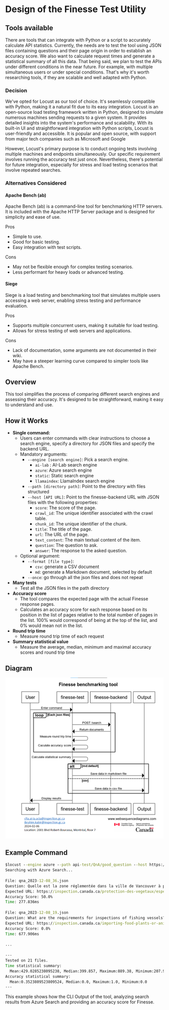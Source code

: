# Design of the Finesse Test Utility

## Tools available

There are tools that can integrate with Python or a script to accurately
calculate API statistics. Currently, the needs are to test the tool using JSON
files containing questions and their page origin in order to establish an
accuracy score. We also want to calculate request times and generate a
statistical summary of all this data. That being said, we plan to test the APIs
under different conditions in the near future. For example, with multiple
simultaneous users or under special conditions. That's why it's worth
researching tools, if they are scalable and well adapted with Python.

### Decision

We've opted for Locust as our tool of choice. It's seamlessly compatible with
Python, making it a natural fit due to its easy integration. Locust is an
open-source load testing framework written in Python, designed to simulate
numerous machines sending requests to a given system. It provides detailed
insights into the system's performance and scalability. With its built-in UI and
straightforward integration with Python scripts, Locust is user-friendly and
accessible. It is popular and open source, with support from major tech
companies such as Microsoft and Google

However, Locust's primary purpose is to conduct ongoing tests involving multiple
machines and endpoints simultaneously. Our specific requirement involves running
the accuracy test just once. Nevertheless, there's potential for future
integration, especially for stress and load testing scenarios that involve
repeated searches.

### Alternatives Considered

#### Apache Bench (ab)

Apache Bench (ab) is a command-line tool for benchmarking HTTP servers. It is
included with the Apache HTTP Server package and is designed for simplicity and
ease of use.

Pros

- Simple to use.
- Good for basic testing.
- Easy integration with test scripts.

Cons

- May not be flexible enough for complex testing scenarios.
- Less performant for heavy loads or advanced testing.

#### Siege

Siege is a load testing and benchmarking tool that simulates multiple users
accessing a web server, enabling stress testing and performance evaluation.

Pros

- Supports multiple concurrent users, making it suitable for load testing.
- Allows for stress testing of web servers and applications.

Cons

- Lack of documentation, some arguments are not documented in their wiki.
- May have a steeper learning curve compared to simpler tools like Apache Bench.

## Overview

This tool simplifies the process of comparing different search engines and
assessing their accuracy. It's designed to be straightforward, making it easy
to understand and use.

## How it Works

- **Single command:**
  - Users can enter commands with clear instructions to choose a search engine,
    specify a directory for JSON files and specify the backend URL.
  - Mandatory arguments:
    - `--engine [search engine]`: Pick a search engine.
      - `ai-lab` : AI-Lab search engine
      - `azure`: Azure search engine
      - `static`: Static search engine
      - `llamaindex`: LlamaIndex search engine
    - `--path [directory path]`: Point to the directory with files structured
    - `--host [API URL]`: Point to the finesse-backend URL
      with JSON files with the following properties:
      - `score`: The score of the page.
      - `crawl_id`: The unique identifier associated with the crawl table.
      - `chunk_id`: The unique identifier of the chunk.
      - `title`: The title of the page.
      - `url`: The URL of the page.
      - `text_content`: The main textual content of the item.
      - `question`: The question to ask.
      - `answer`: The response to the asked question.
  - Optional argument:
    - `--format [file type]`:
      - `csv`: generate a CSV document
      - `md`: generate a Markdown document, selected by default
    - `--once`: go through all the json files and does not repeat
- **Many tests**
  - Test all the JSON files in the path directory
- **Accuracy score**
  - The tool compares the expected page with the actual Finesse response pages.
  - Calculates an accuracy score for each response based on its position in the
    list of pages relative to the total number of pages in the list. 100% would
    correspond of being at the top of the list, and 0% would mean not in the
    list.
- **Round trip time**
  - Measure round trip time of each request
- **Summary statistical value**
  - Measure the average, median, minimum and maximal accuracy scores and round trip time

## Diagram

![Alt text](diagram.png)

## Example Command

```cmd
$locust --engine azure --path api-test/QnA/good_question --host https://finesse-guidance.ninebasetwo.xyz/api --once
Searching with Azure Search...

File: qna_2023-12-08_36.json
Question: Quelle est la zone réglementée dans la ville de Vancouver à partir du 19 mars 2022?
Expected URL: https://inspection.canada.ca/protection-des-vegetaux/especes-envahissantes/directives/date/d-96-15/fra/1323854808025/1323854941807
Accuracy Score: 50.0%
Time: 277.836ms

File: qna_2023-12-08_19.json
Question: What are the requirements for inspections of fishing vessels?
Expected URL: https://inspection.canada.ca/importing-food-plants-or-animals/food-imports/foreign-systems/audits/report-of-a-virtual-assessment-of-spain/eng/1661449231959/1661449232916
Accuracy Score: 0.0%
Time: 677.906ms

...

---
Tested on 21 files.
Time statistical summary:
  Mean:429.0285238095238, Median:399.857, Maximum:889.38, Minimum:207.972
Accuracy statistical summary:
  Mean:0.3523809523809524, Median:0.0, Maximum:1.0, Minimum:0.0
---
```

This example shows how the CLI Output of the tool, analyzing search results from
Azure Search and providing an accuracy score for Finesse.
